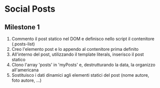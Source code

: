**Social Posts**
===
## Milestone 1
1. Commento il post statico nel DOM e definisco nello script il contenitore (.posts-list)
1. Creo l'elemento post e lo appendo al contenitore prima definito
1. All'interno del post, utilizzando il template literals, inserisco il post statico
1. Clono l'array 'posts' in 'myPosts' e, destrutturando la data, la organizzo all'americana
1. Sostituisco i dati dinamici agli elementi statici del post (nome autore, foto autore, ...)
